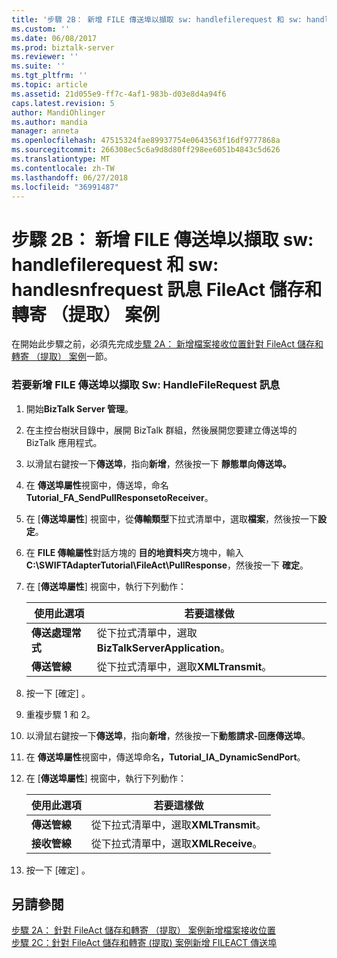 ```yaml
---
title: '步驟 2B： 新增 FILE 傳送埠以擷取 sw: handlefilerequest 和 sw: handlesnfrequest 訊息 FileAct 儲存和轉寄 （提取） 案例 |Microsoft Docs'
ms.custom: ''
ms.date: 06/08/2017
ms.prod: biztalk-server
ms.reviewer: ''
ms.suite: ''
ms.tgt_pltfrm: ''
ms.topic: article
ms.assetid: 21d055e9-ff7c-4af1-983b-d03e8d4a94f6
caps.latest.revision: 5
author: MandiOhlinger
ms.author: mandia
manager: anneta
ms.openlocfilehash: 47515324fae89937754e0643563f16df9777868a
ms.sourcegitcommit: 266308ec5c6a9d8d80ff298ee6051b4843c5d626
ms.translationtype: MT
ms.contentlocale: zh-TW
ms.lasthandoff: 06/27/2018
ms.locfileid: "36991487"
---
```

# <a name="step-2b-add-file-send-ports-to-capture-the-swhandlefilerequest-and-swhandlesnfrequest-messages-for-the-fileact-store-and-forward-pull-scenario"></a>步驟 2B： 新增 FILE 傳送埠以擷取 sw: handlefilerequest 和 sw: handlesnfrequest 訊息 FileAct 儲存和轉寄 （提取） 案例
在開始此步驟之前，必須先完成[步驟 2A： 新增檔案接收位置針對 FileAct 儲存和轉寄 （提取） 案例](../../adapters-and-accelerators/fileact-interact/step-2a-add-file-receive-locations-for-fileact-store-and-forward-scenario.md)一節。  

### <a name="to-add-a-file-send-port-to-capture-the-sw-handlefilerequest-message"></a>若要新增 FILE 傳送埠以擷取 Sw: HandleFileRequest 訊息  

1. 開始**BizTalk Server 管理**。  

2. 在主控台樹狀目錄中，展開 BizTalk 群組，然後展開您要建立傳送埠的 BizTalk 應用程式。  

3. 以滑鼠右鍵按一下**傳送埠**，指向**新增**，然後按一下 **靜態單向傳送埠。**  

4. 在 **傳送埠屬性**視窗中，傳送埠，命名**Tutorial_FA_SendPullResponsetoReceiver**。  

5. 在 [**傳送埠屬性**] 視窗中，從**傳輸類型**下拉式清單中，選取**檔案**，然後按一下**設定**。  

6. 在  **FILE 傳輸屬性**對話方塊的 **目的地資料夾**方塊中，輸入**C:\SWIFTAdapterTutorial\FileAct\PullResponse**，然後按一下  **確定**。  

7. 在 [**傳送埠屬性**] 視窗中，執行下列動作：  


   |   **使用此選項**    |                        **若要這樣做**                         |
   |-------------------|---------------------------------------------------------------|
   | **傳送處理常式**  | 從下拉式清單中，選取**BizTalkServerApplication**。 |
   | **傳送管線** |       從下拉式清單中，選取**XMLTransmit**。        |


8. 按一下 [確定] 。  

9. 重複步驟 1 和 2。  

10. 以滑鼠右鍵按一下**傳送埠**，指向**新增**，然後按一下**動態請求-回應傳送埠**。  

11. 在 **傳送埠屬性**視窗中，傳送埠命名<strong>，Tutorial_IA_DynamicSendPort</strong>。  

12. 在 [**傳送埠屬性**] 視窗中，執行下列動作：  


    |     **使用此選項**     |                  **若要這樣做**                  |
    |----------------------|--------------------------------------------------|
    |  **傳送管線**   | 從下拉式清單中，選取**XMLTransmit**。 |
    | **接收管線** | 從下拉式清單中，選取**XMLReceive**。  |


13. 按一下 [確定] 。  

## <a name="see-also"></a>另請參閱  
 [步驟 2A： 針對 FileAct 儲存和轉寄 （提取） 案例新增檔案接收位置](../../adapters-and-accelerators/fileact-interact/step-2a-add-file-receive-locations-for-fileact-store-and-forward-scenario.md)   
 [步驟 2C：針對 FileAct 儲存和轉寄 (提取) 案例新增 FILEACT 傳送埠](../../adapters-and-accelerators/fileact-interact/step-2c-add-a-fileact-send-port-for-fileact-store-and-forward-pull-scenario.md)